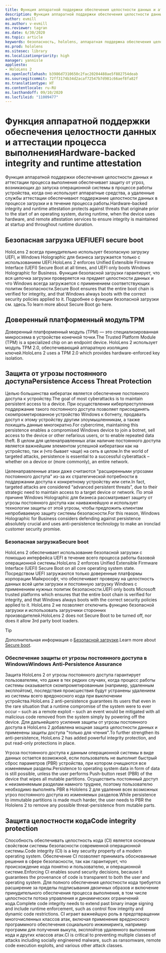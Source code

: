 ```yaml
---
title: Функция аппаратной поддержки обеспечения целостности данных и аттестации процесса выполнения
description: Функция аппаратной поддержки обеспечения целостности данных и аттестации процесса выполнения
author: evmill
ms.author: v-evmill
ms.reviewer: tagran
ms.date: 6/30/2020
ms.topic: article
keywords: безопасность, hololens, аппаратная поддержка обеспечения целостности данных, аттестация процесса выполнения, UEFI, безопасная загрузка UEFI, безопасная загрузка, доверенный платформенный модуль (TPM), защита от угроз, обеспечение защиты от угрозы постоянного доступа в Windows, обеспечение целостности кода, защита кода,
ms.prod: hololens
ms.sitesec: library
ms.localizationpriority: high
manager: yannisle
appliesto:
- HoloLens 2
ms.openlocfilehash: b3986d7310650c2fac20204488ae5f882754deab
ms.sourcegitcommit: 72ff3174b34d2acaf72547b7d981c66aef8fa82f
ms.translationtype: HT
ms.contentlocale: ru-RU
ms.lasthandoff: 09/10/2020
ms.locfileid: "11009477"
---
```

# <span data-ttu-id="f6419-104">Функция аппаратной поддержки обеспечения целостности данных и аттестации процесса выполнения</span><span class="sxs-lookup"><span data-stu-id="f6419-104">Hardware-backed integrity and runtime attestation</span></span>

<span data-ttu-id="f6419-105">Функция аппаратной поддержки обеспечения целостности данных и аттестации процесса выполнения обеспечивает защиту от угроз, возникающих до запуска операционной системы в процессе работы устройства, когда оно использует аппаратные средства, а удаленные службы аттестации обеспечивают поддержание целостности данных в процессе загрузки и в течение процесса работы.</span><span class="sxs-lookup"><span data-stu-id="f6419-105">Hardware-backed integrity and runtime attestation protects against threats that originate prior to the start of an operating system, during runtime, when the device uses hardware, and remote attestation services to ensure integrity is maintained at startup and throughout runtime duration.</span></span>

## <span data-ttu-id="f6419-106">Безопасная загрузка UEFI</span><span class="sxs-lookup"><span data-stu-id="f6419-106">UEFI secure boot</span></span>

<span data-ttu-id="f6419-107">HoloLens 2 всегда принудительно использует безопасную загрузку UEFI, и Windows Holographic для бизнеса загружается только с использованием UEFI.</span><span class="sxs-lookup"><span data-stu-id="f6419-107">HoloLens 2 enforces Unified Extensible Firmware Interface (UEFI) Secure Boot at all times, and UEFI only boots Windows Holographic for Business.</span></span>
<span data-ttu-id="f6419-108">Функция безопасной загрузки гарантирует, что вся цепочка загрузки проверяется на предмет целостности данных и что Windows всегда загружается с применением соответствующих политик безопасности.</span><span class="sxs-lookup"><span data-stu-id="f6419-108">Secure Boot ensures that the entire boot chain is verified for integrity, and that Windows always boots with the correct security policies applied to it.</span></span> <span data-ttu-id="f6419-109">Подробнее о функции безопасной загрузки см. здесь.</span><span class="sxs-lookup"><span data-stu-id="f6419-109">To learn more about Secure Boot go here.</span></span>

## <span data-ttu-id="f6419-110">Доверенный платформенный модуль</span><span class="sxs-lookup"><span data-stu-id="f6419-110">TPM</span></span>

<span data-ttu-id="f6419-111">Доверенный платформенный модуль (TPM) — это специализированная микросхема в устройстве конечной точки.</span><span class="sxs-lookup"><span data-stu-id="f6419-111">The Trusted Platform Module (TPM) is a specialized chip on an endpoint device.</span></span> <span data-ttu-id="f6419-112">HoloLens 2 использует модуль TPM 2.0, обеспечивающий аппаратную изоляцию ключей.</span><span class="sxs-lookup"><span data-stu-id="f6419-112">HoloLens 2 uses a TPM 2.0 which provides hardware-enforced key isolation.</span></span>

## <span data-ttu-id="f6419-113">Защита от угрозы постоянного доступа</span><span class="sxs-lookup"><span data-stu-id="f6419-113">Persistence Access Threat Protection</span></span>

<span data-ttu-id="f6419-114">Целью большинства кибератак является обеспечение постоянного доступа к устройству.</span><span class="sxs-lookup"><span data-stu-id="f6419-114">The goal of most cyberattacks is to maintain persistent access to a device.</span></span> <span data-ttu-id="f6419-115">При осуществлении киберпреступления поддержание такого постоянного доступа позволяет присоединять скомпрометированное устройство Windows к ботнету, продавать доступ к этому устройству другим злоумышленникам, а также похищать данные многократно.</span><span class="sxs-lookup"><span data-stu-id="f6419-115">For cybercrime, maintaining this persistence enables a compromised Windows device to join a botnet, sell access to the device or other nefarious users, or to enable repeated data theft.</span></span> <span data-ttu-id="f6419-116">В целом для целенаправленных атак наличие постоянного доступа является важнейшим элементом успешной кибератаки как на устройство, так и (что бывает чаще) на сеть в целом.</span><span class="sxs-lookup"><span data-stu-id="f6419-116">In the world of targeted attacks, persistence is essential to a successful cyberattack – whether on a device or (more commonly), an entire network.</span></span>  

<span data-ttu-id="f6419-117">Целенаправленные атаки даже считаются "расширенными угрозами постоянного доступа" из-за их стратегической потребности в поддержании доступа к конкретному устройству или сети.</span><span class="sxs-lookup"><span data-stu-id="f6419-117">In fact, targeted attacks are considered “advanced persistent threats”, due to their strategic need to maintain access to a target device or network.</span></span> <span data-ttu-id="f6419-118">По этой причине Windows Holographic для бизнеса рассматривает защиту от угрозы постоянного доступа как наиважнейшую и использует технологии защиты от этой угрозы, чтобы предложить клиентам непробиваемую защиту системы безопасности.</span><span class="sxs-lookup"><span data-stu-id="f6419-118">For this reason, Windows Holographic for Business considers defending against persistence absolutely crucial and uses anti-persistence technology to make an ironclad customer security promise.</span></span>

### <span data-ttu-id="f6419-119">Безопасная загрузка</span><span class="sxs-lookup"><span data-stu-id="f6419-119">Secure boot</span></span> 

<span data-ttu-id="f6419-120">HoloLens 2 обеспечивает использование безопасной загрузки с помощью интерфейса UEFI в течение всего процесса работы базовой операционной системы.</span><span class="sxs-lookup"><span data-stu-id="f6419-120">HoloLens 2 enforces Unified Extensible Firmware Interface (UEFI) Secure Boot on all core operating system state.</span></span> <span data-ttu-id="f6419-121">Посредством UEFI загружаются только доверенные платформы корпорации Майкрософт, что обеспечивает проверку на целостность данных всей цепи загрузки и постоянную загрузку Windows с применением нужных политик безопасности.</span><span class="sxs-lookup"><span data-stu-id="f6419-121">UEFI only boots Microsoft trusted platforms which ensures that the entire boot chain is verified for integrity, and that Windows always boots with the correct security policies applied to it.</span></span> <span data-ttu-id="f6419-122">HoloLens 2 не позволяет отключить функцию безопасной загрузки и использовать загрузчики сторонних производителей.</span><span class="sxs-lookup"><span data-stu-id="f6419-122">HoloLens 2 does not Secure Boot to be turned off, nor does it allow 3rd party boot loaders.</span></span>

> [!Tip]
> <span data-ttu-id="f6419-123">Дополнительная информация о [Безопасной загрузке](https://docs.microsoft.com/windows-hardware/design/device-experiences/oem-secure-boot).</span><span class="sxs-lookup"><span data-stu-id="f6419-123">Learn more about [Secure boot](https://docs.microsoft.com/windows-hardware/design/device-experiences/oem-secure-boot).</span></span>

### <span data-ttu-id="f6419-124">Обеспечение защиты от угрозы постоянного доступа в Windows</span><span class="sxs-lookup"><span data-stu-id="f6419-124">Windows Anti-Persistence Assurance</span></span>

<span data-ttu-id="f6419-125">Защита HoloLens 2 от угрозы постоянного доступа гарантирует пользователям, что даже в тех редких случаях, когда процесс работы системы оказывается скомпрометированным (например, удаленным эксплойтом), последствия происшествия будут устранены удалением из системы всего вредоносного кода при выключении устройства.</span><span class="sxs-lookup"><span data-stu-id="f6419-125">HoloLens 2 anti-persistence guarantees its users that even in the rare situation that a runtime compromise of the system were to ever occur – such as a remote exploit – such an event would be mitigated with all malicious code removed from the system simply by powering off the device.</span></span> <span data-ttu-id="f6419-126">Для дальнейшего усиления защиты от угрозы постоянного доступа в HoloLens 2 добавлена мощная защита целостности данных и применены защиты доступа "только для чтения".</span><span class="sxs-lookup"><span data-stu-id="f6419-126">To further strengthen its anti-persistence, HoloLens 2 has added powerful integrity protection, and put read-only protections in place.</span></span>

<span data-ttu-id="f6419-127">Угроза постоянного доступа к данным операционной системы в виде данных остается возможной, если пользователь не выполнит быстрый сброс параметров (PBR) устройства, при котором очищаются все изменяемые разделы.</span><span class="sxs-lookup"><span data-stu-id="f6419-127">Persistence to operating system data in form of data is still possible, unless the user performs Push-button reset (PBR) of the device that wipes all mutable partitions.</span></span> <span data-ttu-id="f6419-128">Осуществить постоянный доступ к неизменяемым разделам намного труднее, поэтому пользователю необходимо выполнять PBR в Hololens 2 для удаления всех возможных угроз постоянного доступа из изменяемых разделов.</span><span class="sxs-lookup"><span data-stu-id="f6419-128">While persistence to immutable partitions is made much harder, the user needs to PBR the Hololens 2 to remove any possible threat-persistence from mutable parts.</span></span>

## <span data-ttu-id="f6419-129">Защита целостности кода</span><span class="sxs-lookup"><span data-stu-id="f6419-129">Code integrity protection</span></span> 

<span data-ttu-id="f6419-130">Способность обеспечивать целостность кода (CI) является основным свойством системы безопасности современной операционной системы.</span><span class="sxs-lookup"><span data-stu-id="f6419-130">Code integrity (CI) is a key security property of a modern operating system.</span></span> <span data-ttu-id="f6419-131">Обеспечение CI позволяет принимать обоснованные решения в сфере безопасности, так как гарантирует, что происхождение кода понятно и пользователю, и операционной системе.</span><span class="sxs-lookup"><span data-stu-id="f6419-131">Enforcing CI enables sound security decisions, because it guarantees the provenance of code is transparent to both the user and operating system.</span></span> <span data-ttu-id="f6419-132">Для полного обеспечения целостности кода требуется расширение за пределы подписывания двоичных образов и включение принудительного обеспечения процесса выполнения, в том числе целостности потока управления и динамических ограничений кода.</span><span class="sxs-lookup"><span data-stu-id="f6419-132">Complete code integrity needs to extend past binary image signing and include runtime enforcement, such as control flow integrity and dynamic code restrictions.</span></span> <span data-ttu-id="f6419-133">CI играет важнейшую роль в предотвращении многочисленных классов атак, включая применение вредоносного программного обеспечения социального инжиниринга, например программ для получения выкупа, эксплойтов удаленного выполнения кода и других классов атак.</span><span class="sxs-lookup"><span data-stu-id="f6419-133">CI is critical to preventing multiple classes of attacks including socially engineered malware, such as ransomware, remote code execution exploits, and various other attack classes.</span></span>
